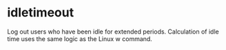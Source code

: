 # idletimeout
Log out users who have been idle for extended periods.  Calculation of idle time uses the same logic as the Linux w command.
